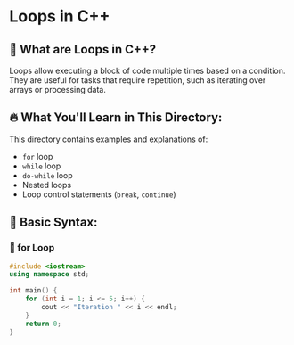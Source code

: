 # Loops in C++

## 📌 What are Loops in C++?
Loops allow executing a block of code multiple times based on a condition. They are useful for tasks that require repetition, such as iterating over arrays or processing data.

## 🔥 What You'll Learn in This Directory:
This directory contains examples and explanations of:
- `for` loop
- `while` loop
- `do-while` loop
- Nested loops
- Loop control statements (`break`, `continue`)

## 📝 Basic Syntax:

### 🔹 for Loop
```cpp
#include <iostream>
using namespace std;

int main() {
    for (int i = 1; i <= 5; i++) {
        cout << "Iteration " << i << endl;
    }
    return 0;
}

